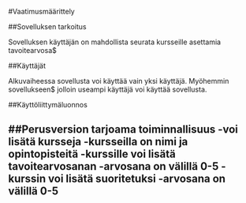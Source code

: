 #Vaatimusmäärittely

##Sovelluksen tarkoitus

Sovelluksen käyttäjän on mahdollista seurata kursseille asettamia tavoitearvosa$

##Käyttäjät

Alkuvaiheessa sovellusta voi käyttää vain yksi käyttäjä. Myöhemmin sovellukseen$
jolloin useampi käyttäjä voi käyttää sovellusta.

##Käyttöliittymäluonnos

##Perusversion tarjoama toiminnallisuus
-voi lisätä kursseja
  -kursseilla on nimi ja opintopisteitä
-kurssille voi lisätä tavoitearvosanan
  -arvosana on välillä 0-5
-kurssin voi lisätä suoritetuksi
  -arvosana on välillä 0-5
-

